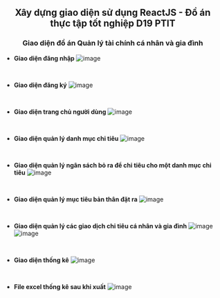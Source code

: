 
<h2 align="center">Xây dựng giao diện sử dụng ReactJS - Đồ án thực tập tốt nghiệp D19 PTIT</h2>

<h3 align="center">Giao diện đồ án Quản lý tài chính cá nhân và gia đình</h3>

- **Giao diện đăng nhập**
![image](https://github.com/thtruong2904/QuanLyTaiChinh-React-V2/assets/83656656/5cd3665c-a083-4c78-9045-7ea1c97f47df)
<br>


- **Giao diện đăng ký**
![image](https://github.com/thtruong2904/QuanLyTaiChinh-React-V2/assets/83656656/a1d9dc33-3215-430f-95c8-a6e86d7a80a4)
<br>


- **Giao diện trang chủ người dùng**
![image](https://github.com/thtruong2904/QuanLyTaiChinh-React-V2/assets/83656656/489339b8-2ada-4823-881b-acd45b472e3a)
<br>



- **Giao diện quản lý danh mục chi tiêu**
![image](https://github.com/thtruong2904/QuanLyTaiChinh-React-V2/assets/83656656/caa83780-5780-48bf-8292-c2f883ac14b0)
<br>



- **Giao diện quản lý ngân sách bỏ ra để chi tiêu cho một danh mục chi tiêu**
![image](https://github.com/thtruong2904/QuanLyTaiChinh-React-V2/assets/83656656/9a8000ef-c8db-4ff1-a209-62a66000a365)
<br>



- **Giao diện quản lý mục tiêu bản thân đặt ra**
![image](https://github.com/thtruong2904/QuanLyTaiChinh-React-V2/assets/83656656/401bd73e-c79c-4682-b8fe-56fa1a1563c5)
<br>



- **Giao diện quản lý các giao dịch chi tiêu cá nhân và gia đình**
![image](https://github.com/thtruong2904/QuanLyTaiChinh-React-V2/assets/83656656/147c2978-d55f-4adf-9ce3-1be7ef530bb2)
![image](https://github.com/thtruong2904/QuanLyTaiChinh-React-V2/assets/83656656/a7849b1e-61bf-4c2e-ac43-ffec7fc5aba4)
<br>




- **Giao diện thống kê**
![image](https://github.com/thtruong2904/QuanLyTaiChinh-React-V2/assets/83656656/e8cba264-5a7d-48c8-ad48-331fe1841dd8)
<br>



- **File excel thống kê sau khi xuất**
![image](https://github.com/thtruong2904/QuanLyTaiChinh-React-V2/assets/83656656/abbbc4c2-9cc5-4ad6-be09-dd6bd0a71a11)
<br>




